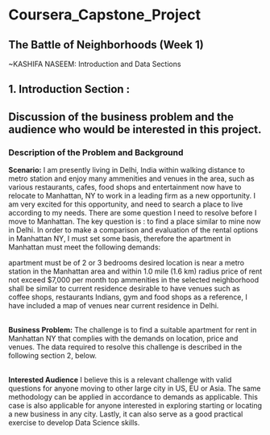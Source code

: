 
# Coursera_Capstone_Project
## The Battle of Neighborhoods (Week 1)
~KASHIFA NASEEM: Introduction and Data Sections

## 1. Introduction Section :
## Discussion of the business problem and the audience who would be interested in this project.
### Description of the Problem and Background

**Scenario:**
I am presently living in Delhi, India within walking distance to metro station and enjoy many ammenities and venues in the area, such as various restaurants, cafes, food shops and entertainment now have to relocate to Manhattan, NY to work in a leading firm as a new opportunity. I am very excited for this opportunity, and need to search a place to live according to my needs. There are some question I need to resolve before I move to Manhattan. The key question is : to find a place similar to mine now in Delhi. In order to make a comparison and evaluation of the rental options in Manhattan NY, I must set some basis, therefore the apartment in Manhattan must meet the following demands:

apartment must be of 2 or 3 bedrooms
desired location is near a metro station in the Manhattan area and within 1.0 mile (1.6 km) radius
price of rent not exceed $7,000 per month
top ammenities in the selected neighborhood shall be similar to current residence
desirable to have venues such as coffee shops, restaurants Indians, gym and food shops
as a reference, I have included a map of venues near current residence in Delhi.

<br> **Business Problem:**
The challenge is to find a suitable apartment for rent in Manhattan NY that complies with the demands on location, price and venues. The data required to resolve this challenge is described in the following section 2, below.

<br> **Interested Audience**
I believe this is a relevant challenge with valid questions for anyone moving to other large city in US, EU or Asia. The same methodology can be applied in accordance to demands as applicable. This case is also applicable for anyone interested in exploring starting or locating a new business in any city. Lastly, it can also serve as a good practical exercise to develop Data Science skills.


```python

```
